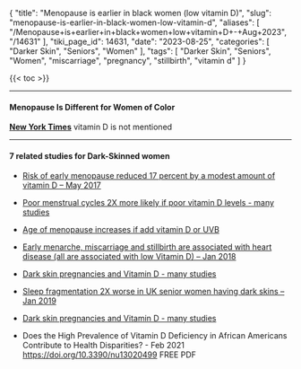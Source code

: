 {
    "title": "Menopause is earlier in black women (low vitamin D)",
    "slug": "menopause-is-earlier-in-black-women-low-vitamin-d",
    "aliases": [
        "/Menopause+is+earlier+in+black+women+low+vitamin+D+-+Aug+2023",
        "/14631"
    ],
    "tiki_page_id": 14631,
    "date": "2023-08-25",
    "categories": [
        "Darker Skin",
        "Seniors",
        "Women"
    ],
    "tags": [
        "Darker Skin",
        "Seniors",
        "Women",
        "miscarriage",
        "pregnancy",
        "stillbirth",
        "vitamin d"
    ]
}


{{< toc >}}

---

#### Menopause Is Different for Women of Color

 **[New York Times](https://www.nytimes.com/2023/08/23/well/live/menopause-symptoms-women-of-color.html)**   vitamin D is not mentioned

---

#### 7 related studies for Dark-Skinned women

* [Risk of early menopause reduced 17 percent by a modest amount of vitamin D – May 2017](/posts/risk-of-early-menopause-reduced-17-percent-by-a-modest-amount-of-vitamin-d)

* [Poor menstrual cycles 2X more likely if poor vitamin D levels - many studies](/posts/poor-menstrual-cycles-2x-more-likely-if-poor-vitamin-d-levels-many-studies)

* [Age of menopause increases if add vitamin D or UVB](/posts/age-of-menopause-increases-if-add-vitamin-d-or-uvb)

* [Early menarche, miscarriage and stillbirth are associated with heart disease (all are associated with low Vitamin D) – Jan 2018](/posts/early-menarche-miscarriage-and-stillbirth-are-associated-with-heart-disease-all--h-low-vitamin-d)

* [Dark skin pregnancies and Vitamin D - many studies](/posts/dark-skin-pregnancies-and-vitamin-d-many-studies)

* [Sleep fragmentation 2X worse in UK senior women having dark skins – Jan 2019](/posts/sleep-fragmentation-2x-worse-in-uk-senior-women-having-dark-skins)

* [Dark skin pregnancies and Vitamin D - many studies](/posts/dark-skin-pregnancies-and-vitamin-d-many-studies)

* Does the High Prevalence of Vitamin D Deficiency in African Americans Contribute to Health Disparities? - Feb 2021 https://doi.org/10.3390/nu13020499 FREE PDF